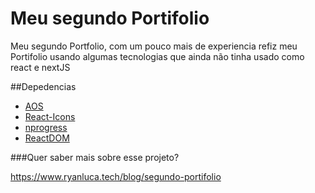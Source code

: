 # Meu segundo Portifolio

Meu segundo Portfolio, com um pouco mais de experiencia refiz meu Portifolio usando algumas tecnologias que ainda não tinha usado como react e nextJS

##Depedencias

- [AOS](https://michalsnik.github.io/aos/)
- [React-Icons](https://react-icons.github.io/react-icons/)
- [nprogress](https://github.com/rstacruz/nprogress)
- [ReactDOM](https://pt-br.reactjs.org/docs/react-dom.html)

###Quer saber mais sobre esse projeto?

https://www.ryanluca.tech/blog/segundo-portifolio
